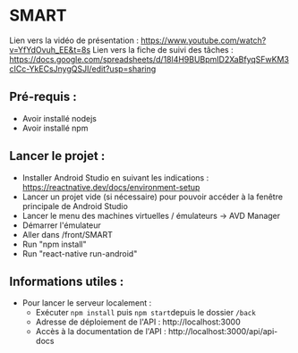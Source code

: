 # SMART

Lien vers la vidéo de présentation : https://www.youtube.com/watch?v=YfYdOvuh_EE&t=8s
Lien vers la fiche de suivi des tâches : https://docs.google.com/spreadsheets/d/18l4H9BUBpmID2XaBfyqSFwKM3cICc-YkECsJnygQSJI/edit?usp=sharing

## Pré-requis : 
- Avoir installé nodejs
- Avoir installé npm

## Lancer le projet :
- Installer Android Studio en suivant les indications : https://reactnative.dev/docs/environment-setup
- Lancer un projet vide (si nécessaire) pour pouvoir accéder à la fenêtre principale de Android Studio
- Lancer le menu des machines virtuelles / émulateurs -> AVD Manager
- Démarrer l'émulateur
- Aller dans /front/SMART
- Run "npm install"
- Run "react-native run-android"

## Informations utiles : 

- Pour lancer le serveur localement :
    - Exécuter `npm install` puis `npm start`depuis le dossier `/back`
    - Adresse de déploiement de l'API : http://localhost:3000
    - Accès à la documentation de l'API : http://localhost:3000/api/api-docs
